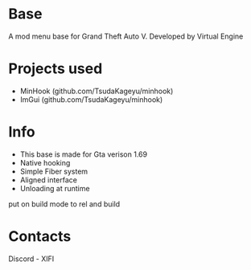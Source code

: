 # Base
 A mod menu base for Grand Theft Auto V. Developed by Virtual Engine

# Projects used
- MinHook (github.com/TsudaKageyu/minhook)
- ImGui (github.com/TsudaKageyu/minhook)

# Info
- This base is made for Gta verison 1.69
- Native hooking 
- Simple Fiber system 
- Aligned interface 
- Unloading at runtime

put on build mode to rel and build
# Contacts
Discord - XIFI
